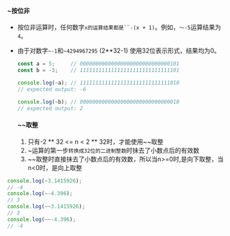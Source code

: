 #### ~按位非

- 按位非运算时，任何数字`x的运算结果都是``-(x + 1)`。例如，`〜-5`运算结果为`4`。

- 由于对数字`~-1`和`~4294967295` (2**32-1) 使用32位表示形式，结果均为0。

  ```javascript
  const a = 5;     // 00000000000000000000000000000101
  const b = -3;    // 11111111111111111111111111111101
  
  console.log(~a); // 11111111111111111111111111111010
  // expected output: -6
  
  console.log(~b); // 00000000000000000000000000000010
  // expected output: 2
  
  ```

  #### ~~取整

  1. 只有-2 ** 32 <=  n < 2 ** 32时，才能使用~~取整
  2. ~运算的第一步`转换成32位的二进制整数`时抹去了小数点后的有效数
  3. ~~取整时直接抹去了小数点后的有效数，所以当n>=0时,是向下取整，当n<0时，是向上取整

```javascript
console.log(~3.1415926);
// -4
console.log(~-4.396);
// 3
console.log(~~3.1415926);
// 3
console.log(~~-4.396);
// -4
```

